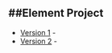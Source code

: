 ##Element Project
------------
+ [Version 1](https://DanielLeonard.github.io/elements/v1/index.html) -
+ [Version 2](https://DanielLeonard.github.io/elements/v2/index.html) -
